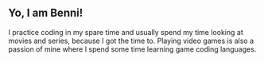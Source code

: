 ## Yo, I am Benni!
I practice coding in my spare time and usually spend my time looking at movies and series, because I got the time to.
Playing video games is also a passion of mine where I spend some time learning game coding languages.
